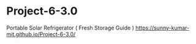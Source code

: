 # Project-6-3.0
Portable Solar Refrigerator ( Fresh Storage Guide )
https://sunny-kumar-mit.github.io/Project-6-3.0/
